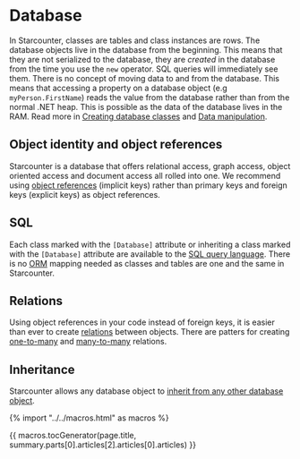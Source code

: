 # Database

In Starcounter, classes are tables and class instances are rows. The database objects live in the database from the beginning. This means that they are not serialized to the database, they are _created_ in the database from the time you use the <code>new</code> operator. SQL queries will immediately see them. There is no concept of moving data to and from the database. This means that accessing a property on a database object (e.g <code>myPerson.FirstName</code>) reads the value from the database rather than from the normal .NET heap. This is possible as the data of the database lives in the RAM.
Read more in [Creating database classes](/guides/database/creating-database-classes) and [Data manipulation](/guides/database/data-manipulation).

## Object identity and object references
Starcounter is a database that offers relational access, graph access, object oriented access and document access all rolled into one. We recommend using [object references](/guides/database/object-identity-and-object-references/) (implicit keys) rather than primary keys and foreign keys (explicit keys) as object references.

## SQL
Each class marked with the `[Database]` attribute or inheriting a class marked with the `[Database]` attribute are available to the [SQL query language](/guides/database/querying-using-sql). There is no [ORM](https://en.wikipedia.org/wiki/Object-relational_mapping) mapping needed as classes and tables are one and the same in Starcounter.

## Relations
Using object references in your code instead of foreign keys, it is easier than ever to create [relations](/guides/database/relations) between objects. There are patters for creating [one-to-many](/guides/database/one-to-many-relations) and [many-to-many](/guides/database/many-to-many-relations) relations.

## Inheritance
Starcounter allows any database object to [inherit from any other database object](/guides/database/inheritance).

{% import "../../macros.html" as macros %}

{{ macros.tocGenerator(page.title, summary.parts[0].articles[2].articles[0].articles) }}

